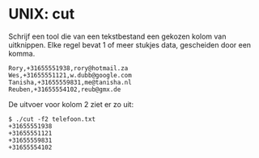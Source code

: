 # UNIX: cut

Schrijf een tool die van een tekstbestand een gekozen kolom van uitknippen. Elke regel bevat 1 of meer stukjes data, gescheiden door een komma.

    Rory,+31655551938,rory@hotmail.za
    Wes,+31655551121,w.dubb@google.com
    Tanisha,+31655559831,me@tanisha.nl
    Reuben,+31655554102,reub@gmx.de

De uitvoer voor kolom 2 ziet er zo uit:

    $ ./cut -f2 telefoon.txt
    +31655551938
    +31655551121
    +31655559831
    +31655554102

